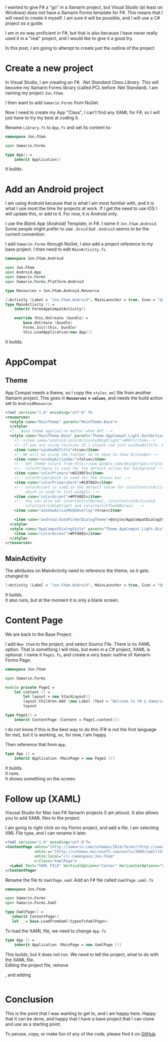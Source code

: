 
I wanted to give F# a "go" in a Xamarin project, but Visual Studio (at least on Windows) does not have a Xamarin Forms template for F#. This means that I will need to create it myself.
I am sure it will be possible, and I will use a C# project as a guide.

I am in no way proficient in F#, but that is also because I have never really used it in a "real" project, and I would like to give it a good try.

In this post, I am going to attempt to create just the outline of the project.

# Create a new project
In Visual Studio, I am creating an _F#, .Net Standard Class Library_. This will become my Xamarin Forms library (called PCL before .Net Standard). I am naming my project `Jon.FXam`.

I then want to add `Xamarin.Forms` from NuGet.

Now I need to create my App "Class", I can't find any XAML for F#, so I will just have to try my best at coding it.

Rename `Library.fs` to `App.fs` and set its content to:
```fsharp
namespace Jon.FXam

open Xamarin.Forms

type App() =
    inherit Application()
```

It builds.

# Add an Android project
I am using Android because that is what I am most familiar with, and it is what I use most the time for projects at work. If I get the need to use iOS I will update this, or add to it.  For now, it is Android only.

I use the _Blank App (Android)_ Template, in F#. I name it `Jon.FXam.Android`. Some people might prefer to use `.Droid` but `.Android` seems to be the current convention.

I add `Xamarin.Forms` through NuGet, I also add a project reference to my base project. I then need to edit `MainActivity.fs`.
```fsharp
namespace Jon.FXam.Android

open Jon.FXam
open Android.App
open Xamarin.Forms
open Xamarin.Forms.Platform.Android

type Resources = Jon.FXam.Android.Resource

[<Activity (Label = "Jon.FXam.Android", MainLauncher = true, Icon = "@mipmap/icon")>]
type MainActivity () =
    inherit FormsAppCompatActivity()

    override this.OnCreate (bundle) =
        base.OnCreate (bundle)
        Forms.Init(this, bundle)
        this.LoadApplication(new App())
```

It builds.

# AppCompat
## Theme
App Compat needs a theme, so I copy the `styles.xml` file from another Xamarin project. This goes in  __`Resources`__ __>__ __`values`__, and needs the build action set to `AndroidResource`.
```xml
<?xml version="1.0" encoding="utf-8" ?>
<resources>
  <style name="MainTheme" parent="MainTheme.Base">
  </style>
  <!-- Base theme applied no matter what API -->
  <style name="MainTheme.Base" parent="Theme.AppCompat.Light.DarkActionBar">
    <!--<item name="android:colorActivatedHighlight">#00f</item>-->
    <!--If you are using revision 22.1 please use just windowNoTitle. Without android:-->
    <item name="windowNoTitle">true</item>
    <!--We will be using the toolbar so no need to show ActionBar-->
    <item name="windowActionBar">false</item>
    <!-- Set theme colors from http://www.google.com/design/spec/style/color.html#color-color-palette -->
    <!-- colorPrimary is used for the default action bar background -->
    <item name="colorPrimary">#2196F3</item>
    <!-- colorPrimaryDark is used for the status bar -->
    <item name="colorPrimaryDark">#1976D2</item>
    <!-- colorAccent is used as the default value for colorControlActivated
         which is used to tint widgets -->
    <item name="colorAccent">#FF4081</item>
    <!-- You can also set colorControlNormal, colorControlActivated
         colorControlHighlight and colorSwitchThumbNormal. -->
    <item name="windowActionModeOverlay">true</item>

    <item name="android:datePickerDialogTheme">@style/AppCompatDialogStyle</item>
  </style>
  <style name="AppCompatDialogStyle" parent="Theme.AppCompat.Light.Dialog">
    <item name="colorAccent">#FF4081</item>
  </style>
</resources>
```

## MainActivity
The attributes on MainActivity need to reference the theme, so it gets changed to
```fsharp
[<Activity (Label = "Jon.FXam.Android", MainLauncher = true, Icon = "@mipmap/icon", Theme = "@style/MainTheme")>]
```

It builds.  
It also runs, but at the moment it is only a blank screen.

# Content Page
We are back to the Base Project.

I add `New Item` to the project,  and select _Source File_. There is no XAML option. That is something I will miss, but even in a C# project, XAML is optional.  I name it `Page1.fs`, and create a very basic outline of Xamarin Forms Page.
```fsharp
namespace Jon.FXam

open Xamarin.Forms

module private Page1 =
    let content () =
        let layout = new StackLayout()
        layout.Children.Add (new Label (Text = "Welcome to F# & Xamarin Forms!"))
        layout

type Page1() =
    inherit ContentPage (Content = Page1.content())


```

I do not know if this is the best way to do this (F# is not the first language for me), but it is working, so, for now, I am happy.

Then reference that from `App`.
```fsharp
type App () =
    inherit Application (MainPage = new Page1 ())
```

It builds.  
It runs.  
It shows something on the screen.

# Follow up (XAML)
Visusal Studio for Mac has F# Xamarin projects (I am jelous). It also allows you to add XAML files to the project.

I am going to right click on my _Forms_ project, and add a file. I am selecting _XML File_ type, and I can rename it later.
```xml
<?xml version="1.0" encoding="utf-8"?>
<ContentPage xmlns="[http://xamarin.com/schemas/2014/forms](http://xamarin.com/schemas/2014/forms)"
             xmlns:x="[http://schemas.microsoft.com/winfx/2009/xaml](http://schemas.microsoft.com/winfx/2009/xaml)"
             xmlns:local="clr-namespace:Jon.FXam"
             x:Class="XamlPage">
  <Label Text="XAML FILE" VerticalOptions="Center" HorizontalOptions="Center" />
</ContentPage>
```

Rename the file to `XamlPage.xaml`
Add an F# file called `XamlPage.xaml.fs`
```fsharp
namespace Jon.FXam

open Xamarin.Forms
open Xamarin.Forms.Xaml

type XamlPage() =
   inherit ContentPage()
   let _ = base.LoadFromXaml(typeof<XamlPage>)
```

To load the XAML file, we need to change `App.fs`
```fsharp
type App () =
    inherit Application (MainPage = new XamlPage ())
```

This builds, but it does not run. We need to tell the project, what to do with the XAML file.  
Editing the project file, remove


, and adding
```

```



# Conclusion
This is the point that I was wanting to get to, and I am happy here. Happy that it can be done, and happy that I have a base project that I can clone and use as a starting point.

To peruse, copy, or make fun of any of the code, please find it on [GitHub](https://github.com/Thorocaine/JonathanPeelBlog/tree/master/Xamarin-F%23/FXam)
<!--stackedit_data:
eyJwcm9wZXJ0aWVzIjoidGl0bGU6ICdYYW1hcmluIEZvcm1zLC
B3aXRoIEYjJ1xuYXV0aG9yOiBKb25hdGhhbiBQZWVsXG50YWdz
OiAnWGFtYXJpbiwgWGFtYXJpbi5Gb3JtcywgRiMsIC5OZXQnXG
4iLCJoaXN0b3J5IjpbMTE4MjU2OTM2MCwxODc2ODA3NTgyLC0x
NjgzMDkyNjAzLDk3Nzg2MDU5MywtMjI3MjMwNjIwLDIwOTk0MT
kwMDgsMTEwMDE3OTYxNCwtMTkyODA5OTQ1NiwtMTk2Njk0MTQ2
OSwtMTczMDIwMTc3NCwxNTM2NTU1MDA3LDI2NzUxNjYsMTAxOT
cyOTI1MSwtNDUzOTIxMzMwLDMyMTE5MDg5N119
-->